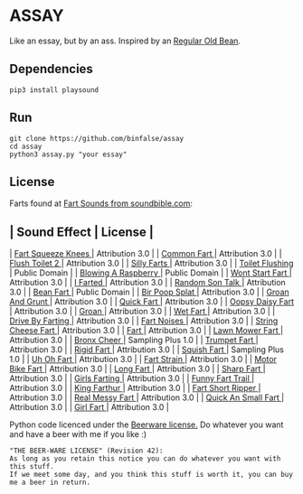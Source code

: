 # ASSAY

Like an essay, but by an ass. Inspired by an [Regular Old Bean](https://octodon.social/@faho/103599063487089173).

## Dependencies

    pip3 install playsound

## Run

    git clone https://github.com/binfalse/assay
    cd assay
    python3 assay.py "your essay"

## License

Farts found at [Fart Sounds from soundbible.com](http://soundbible.com/tags-fart.html):

| Sound Effect                                                                  | License           |
-----------------------------------------------------------------------------------------------------
| [Fart Squeeze Knees ](http://soundbible.com/2151-Fart-Squeeze-Knees.html)     | Attribution 3.0   |
| [Common Fart ](http://soundbible.com/2150-Common-Fart.html)                   | Attribution 3.0   |
| [Flush Toilet 2 ](http://soundbible.com/2114-Flush-Toilet--2.html)            | Attribution 3.0   |
| [Silly Farts ](http://soundbible.com/2088-Silly-Farts.html)                   | Attribution 3.0   |
| [Toilet Flushing ](http://soundbible.com/1657-Toilet-Flushing.html)           | Public Domain     |
| [Blowing A Raspberry ](http://soundbible.com/1605-Blowing-A-Raspberry.html)   | Public Domain     |
| [Wont Start Fart ](http://soundbible.com/1596-Iguana-Farts-In-A-Bathtub.html) | Attribution 3.0   |
| [I Farted ](http://soundbible.com/1293-I-Farted.html)                         | Attribution 3.0   |
| [Random Son Talk ](http://soundbible.com/1278-Random-Son-Talk.html)           | Attribution 3.0   |
| [Bean Fart ](http://soundbible.com/1146-Bean-Fart.html)                       | Public Domain     |
| [Bir Poop Splat ](http://soundbible.com/1079-Bir-Poop-Splat.html)             | Attribution 3.0   |
| [Groan And Grunt ](http://soundbible.com/854-Groan-And-Grunt.html)            | Attribution 3.0   |
| [Quick Fart ](http://soundbible.com/850-Quick-Fart.html)                      | Attribution 3.0   |
| [Oopsy Daisy Fart ](http://soundbible.com/833-Oopsy-Daisy-Fart.html)          | Attribution 3.0   |
| [Groan ](http://soundbible.com/831-Groan.html)                                | Attribution 3.0   |
| [Wet Fart ](http://soundbible.com/808-Wet-Fart.html)                          | Attribution 3.0   |
| [Drive By Farting ](http://soundbible.com/805-Drive-By-Farting.html)          | Attribution 3.0   |
| [Fart Noises ](http://soundbible.com/797-Fart-Noises.html)                    | Attribution 3.0   |
| [String Cheese Fart ](http://soundbible.com/792-String-Cheese-Fart.html)      | Attribution 3.0   |
| [Fart ](http://soundbible.com/790-Fart.html)                                  | Attribution 3.0   |
| [Lawn Mower Fart ](http://soundbible.com/702-Lawn-Mower-Fart.html)            | Attribution 3.0   |
| [Bronx Cheer ](http://soundbible.com/690-Bronx-Cheer.html)                    | Sampling Plus 1.0 |
| [Trumpet Fart ](http://soundbible.com/683-Trumpet-Fart.html)                  | Attribution 3.0   |
| [Rigid Fart ](http://soundbible.com/680-Rigid-Fart.html)                      | Attribution 3.0   |
| [Squish Fart ](http://soundbible.com/677-Squish-Fart.html)                    | Sampling Plus 1.0 |
| [Uh Oh Fart ](http://soundbible.com/651-Uh-Oh-Fart.html)                      | Attribution 3.0   |
| [Fart Strain ](http://soundbible.com/648-Fart-Strain.html)                    | Attribution 3.0   |
| [Motor Bike Fart ](http://soundbible.com/643-Motor-Bike-Fart.html)            | Attribution 3.0   |
| [Long Fart ](http://soundbible.com/622-Long-Fart.html)                        | Attribution 3.0   |
| [Sharp Fart ](http://soundbible.com/616-Sharp-Fart.html)                      | Attribution 3.0   |
| [Girls Farting ](http://soundbible.com/536-Girls-Farting.html)                | Attribution 3.0   |
| [Funny Fart Trail ](http://soundbible.com/494-Funny-Fart-Trail.html)          | Attribution 3.0   |
| [King Farthur ](http://soundbible.com/493-King-Farthur.html)                  | Attribution 3.0   |
| [Fart Short Ripper ](http://soundbible.com/492-Fart-Short-Ripper.html)        | Attribution 3.0   |
| [Real Messy Fart ](http://soundbible.com/399-Real-Messy-Fart.html)            | Attribution 3.0   |
| [Quick An Small Fart ](http://soundbible.com/220-Quick-An-Small-Fart.html)    | Attribution 3.0   |
| [Girl Fart ](http://soundbible.com/169-Girl-Fart.html)                        | Attribution 3.0   |

Python code licenced under the [Beerware license.](https://en.wikipedia.org/wiki/Beerware) Do whatever you want and have a beer with me if you like :)

    "THE BEER-WARE LICENSE" (Revision 42):
    As long as you retain this notice you can do whatever you want with this stuff.
    If we meet some day, and you think this stuff is worth it, you can buy me a beer in return.
